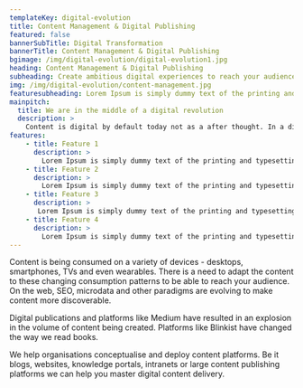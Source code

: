```yaml
---
templateKey: digital-evolution
title: Content Management & Digital Publishing
featured: false
bannerSubTitle: Digital Transformation
bannerTitle: Content Management & Digital Publishing
bgimage: /img/digital-evolution/digital-evolution1.jpg
heading: Content Management & Digital Publishing
subheading: Create ambitious digital experiences to reach your audience across devices and channels via efficient and effective content management and delivery solutions.
img: /img/digital-evolution/content-management.jpg
featuresubheading: Lorem Ipsum is simply dummy text of the printing and typesetting industry. Lorem Ipsum has been the industry's standard dummy text
mainpitch:
  title: We are in the middle of a digital revolution
  description: >
    Content is digital by default today not as a after thought. In a digital environment content is created in a variety of formats - multiple types of content - blogs, videos, documents need to be manage  In addition, flexible review and approval workflows are commonly used. 
features:
    - title: Feature 1
      description: >
        Lorem Ipsum is simply dummy text of the printing and typesetting industry. Lorem Ipsum has been the industry's standard dummy text ever since the 1500s.
    - title: Feature 2
      description: >
        Lorem Ipsum is simply dummy text of the printing and typesetting industry. Lorem Ipsum has been the industry's standard dummy text ever since the 1500s.
    - title: Feature 3
      description: >
       Lorem Ipsum is simply dummy text of the printing and typesetting industry. Lorem Ipsum has been the industry's standard dummy text ever since the 1500s.
    - title: Feature 4
      description: >
        Lorem Ipsum is simply dummy text of the printing and typesetting industry. Lorem Ipsum has been the industry's standard dummy text ever since the 1500s.
---
```


Content is being consumed on a variety of devices - desktops, smartphones, TVs and even wearables. There is a need to adapt the content to these changing consumption patterns to be able to reach your audience. On the web, SEO, microdata and other paradigms are evolving to make content more discoverable.

Digital publications and platforms like Medium have resulted in an explosion in the volume of content being created. Platforms like Blinkist have changed the way we read books. 

We help organisations conceptualise and deploy content platforms. Be it blogs, websites, knowledge portals, intranets or large content publishing platforms we can help you master digital content delivery. 
